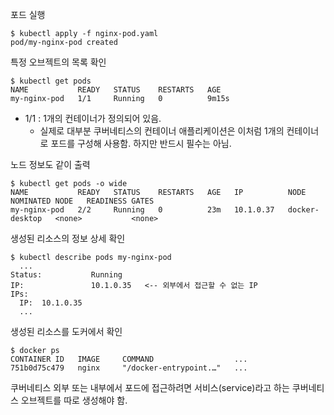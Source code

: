 포드 실행

```shell
$ kubectl apply -f nginx-pod.yaml
pod/my-nginx-pod created
```

특정 오브젝트의 목록 확인

```shell
$ kubectl get pods
NAME           READY   STATUS    RESTARTS   AGE
my-nginx-pod   1/1     Running   0          9m15s
```
- 1/1 : 1개의 컨테이너가 정의되어 있음.
  - 실제로 대부분 쿠버네티스의 컨테이너 애플리케이션은 이처럼 1개의 컨테이너로 포드를 구성해 사용함. 하지만 반드시 필수는 아님.

노드 정보도 같이 출력

```shell
$ kubectl get pods -o wide
NAME           READY   STATUS    RESTARTS   AGE   IP          NODE             NOMINATED NODE   READINESS GATES
my-nginx-pod   2/2     Running   0          23m   10.1.0.37   docker-desktop   <none>           <none>
```

생성된 리소스의 정보 상세 확인

```shell
$ kubectl describe pods my-nginx-pod
  ...
Status:           Running
IP:               10.1.0.35   <-- 외부에서 접근할 수 없는 IP
IPs:
  IP:  10.1.0.35         
  ...
```

생성된 리소스를 도커에서 확인

```shell
$ docker ps
CONTAINER ID   IMAGE     COMMAND                  ...     
751b0d75c479   nginx     "/docker-entrypoint.…"   ...
```

쿠버네티스 외부 또는 내부에서 포드에 접근하려면 서비스(service)라고 하는 쿠버네티스 오브젝트를 따로 생성해야 함.
